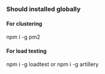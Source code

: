 ### Should installed globally
#### For clustering
npm i -g pm2

#### For load testing
npm i -g loadtest
or
npm i -g artillery